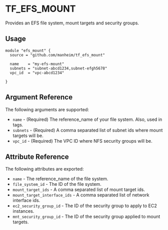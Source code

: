 # TF_EFS_MOUNT

Provides an EFS file system, mount targets and security groups.

## Usage

```hcl
module "efs_mount" {
  source = "github.com/manheim/tf_efs_mount"

  name    = "my-efs-mount"
  subnets = "subnet-abcd1234,subnet-efgh5678"
  vpc_id  = "vpc-abcd1234"

}
```

## Argument Reference

The following arguments are supported:

- ``name`` - (Required) The reference_name of your file system. Also, used in tags.
- ``subnets`` - (Required) A comma separated list of subnet ids where mount targets will be.
- ``vpc_id`` - (Required) The VPC ID where NFS security groups will be.

## Attribute Reference

The following attributes are exported:

- ``name`` - The reference_name of the file system.
- ``file_system_id`` - The ID of the file system.
- ``mount_target_ids`` - A comma separated list of mount target ids.
- ``mount_target_interface_ids`` - A comma separated list of network interface ids.
- ``ec2_security_group_id`` - The ID of the security group to apply to EC2 instances.
- ``mnt_security_group_id`` - The ID of the security group applied to mount targets.

